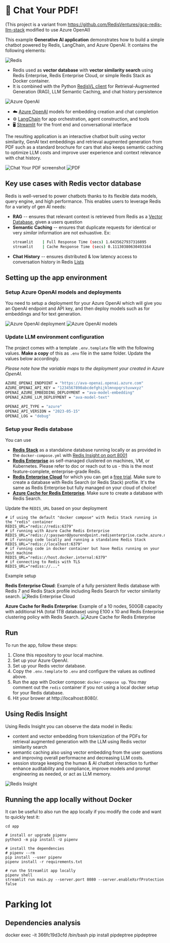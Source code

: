# 📃 Chat Your PDF!

(This project is a variant from https://github.com/RedisVentures/gcp-redis-llm-stack modified to use Azure OpenAI)

This example **Generative AI application** demonstrates how to build a simple chatbot powered by Redis, LangChain, and Azure OpenAI.
It contains the following elements:



![Redis](https://redis.com/wp-content/themes/wpx/assets/images/logo-redis.svg?auto=webp&quality=85,75&width=120)
- Redis used as **vector database** with **vector similarity search** using Redis Enterprise, Redis Enterprise Cloud, or simple Redis Stack as Docker container.
- It is combined with the Python [RedisVL client](https://redisvl.com) for Retrieval-Augmented Generation (RAG), LLM Semantic Caching, and chat history persistence

![Azure OpenAI](img/azureopenai.png)
- ☁️ [Azure OpenAI](https://azure.microsoft.com/en-us/products/ai-services/openai-service) models for embedding creation and chat completion
- ⚙️ [LangChain](https://python.langchain.com/docs/get_started/introduction.html) for app orchestration, agent construction, and tools
- 🖥️ [Streamlit](https://docs.streamlit.io/knowledge-base/tutorials/build-conversational-apps) for the front end and conversational interface


The resulting application is an interactive chatbot built using vector similarity, GenAI text embeddings and retrieval augmented generation from PDF such as a standard brochure for cars that also keeps semantic caching to optimize LLM costs and improve user experience and context relevance with chat history.

![Chat Your PDF screenshot](img/app.png)
![PDF](img/pdf.png)


## Key use cases with Redis vector database
Redis is well-versed to power chatbots thanks to its flexible data models, query engine, and high performance. This enables users to leverage Redis for a variety of gen AI needs:
- **RAG** -- ensures that relevant context is retrieved from Redis as a [Vector Database](https://redis.com/solutions/use-cases/vector-database), given a users question
- **Semantic Caching** -- ensures that duplicate requests for identical or very *similar* information are not exhuastive. Ex:
    ```bash
    streamlit    | Full Response Time (secs) 1.6435627937316895
    streamlit    | Cache Response Time (secs) 0.11130380630493164
    ```
- **Chat History** -- ensures distributed & low latency access to conversation history in Redis [Lists](https://redis.io/docs/data-types/lists/)

## Setting up the app environment

### Setup Azure OpenAI models and deployments
You need to setup a deployment for your Azure OpenAI which will give you an OpenAI endpoint and API key, and then deploy models such as for embeddings and for text generation.

![Azure OpenAI deployment](img/depl.png)
![Azure OpenAI models](img/models.png)

### Update LLM environment configuration
The project comes with a template `.env.template` file with the following values. **Make a copy** of this as `.env` file in the same folder. Update the values below accordingly.

*Please note how the variable maps to the deployment your created in Azure OpenAI.*
```bash
AZURE_OPENAI_ENDPOINT = "https://ava-openai.openai.azure.com"
AZURE_OPENAI_API_KEY = "1234567890abcdefghijklmnopqrstuvwxyz"
OPENAI_AZURE_EMBEDDING_DEPLOYMENT = "ava-model-embedding"
OPENAI_AZURE_LLM_DEPLOYMENT = "ava-model-text"

OPENAI_API_TYPE = "azure"
OPENAI_API_VERSION = "2023-05-15"
OPENAI_LOG = "debug"
```

### Setup your Redis database

You can use
- **[Redis Stack](https://redis.io/docs/getting-started/install-stack/)** as a standalone database running locally or as provided in the `docker-compose.yml` with [Redis Insight on port 8001](http://localhost:8001)
- **[Redis Enterprise](https://redis.com/redis-enterprise-software/overview/)** as self-managed clustered on machines, VM, or Kubernetes. Please refer to doc or reach out to us - this is the most feature-complete, enterprise-grade Redis.
- **[Redis Enterprise Cloud](https://redis.com/redis-enterprise-cloud/overview/)** for which you can get a [free trial](https://redis.com/try-free/). Make sure to create a database with Redis Search (or Redis Stack) profile. It's the same as Redis Enterprise but fully managed on your cloud of choice!
- **[Azure Cache for Redis Enterprise](https://redis.com/cloud-partners/microsoft-azure/)**. Make sure to create a database with Redis Search.

Update the `REDIS_URL` based on your deployment
```
# if using the default "docker compose" with Redis Stack running in the "redis" container
REDIS_URL="redis://redis:6379"
# if running with Azure Cache Redis Enterprise
REDIS_URL="redis://:password@yourendpoint.redisenterprise.cache.azure.net:6379"
# if running code locally and running a standalone Redis Stack
REDIS_URL="redis://localhost:6379"
# if running code in docker container but have Redis running on your host machine
REDIS_URL="redis://host.docker.internal:6379"
# if connecting to Redis with TLS
REDIS_URL="rediss://..."
```

Example setup

**Redis Enterprise Cloud**:
Example of a fully persistent Redis database with Redis 7 and Redis Stack profile including Redis Search for vector similarity search.
![Redis Enterprise Cloud](img/rec.png)

**Azure Cache for Redis Enterprise**:
Example of a 10 nodes, 500GB capacity with additional HA (total 1TB database) using E100 x 10 and Redis Enterprise clustering policy with Redis Search.
![Azure Cache for Redis Enterprise](img/acre.png)


## Run

To run the app, follow these steps:

1. Clone this repository to your local machine.
2. Set up your Azure OpenAI.
3. Set up your Redis vector database.
3. Copy the `.env.template` to `.env` and configure the values as outlined above.
4. Run the app with Docker compose: `docker-compose up`. You may comment out the `redis` container if you not using a local docker setup for your Redis database.
5. Hit your brower at http://localhost:8080/.

## Using Redis Insight

Using Redis Insight you can observe the data model in Redis:
- content and vector embedding from tokenization of the PDFs for retrieval augmented generation with the LLM using Redis vector similarity search
- semantic caching also using vector embedding from the user questions and improving overall performacne and decreasing LLM costs.
- session storage keeping the human & AI chatbot interaction to further enhance auditability and compliance, improve models and prompt engineering as needed, or act as LLM memory.

![Redis Insight](img/ri.png)

## Running the app locally without Docker

It can be useful to also run the app locally if you modify the code and want to quickly test it:

```
cd app

# install or upgrade pipenv
python3 -m pip install -U pipenv

# install the dependencies
# pipenv --rm
pip install --user pipenv
pipenv install -r requirements.txt

# run the Streamlit app locally
pipenv shell
streamlit run main.py --server.port 8080 --server.enableXsrfProtection false
```

# Parking lot

## Dependencies analysis

docker exec -it 366fc19d3cfd /bin/bash
pip install pipdeptree
pipdeptree